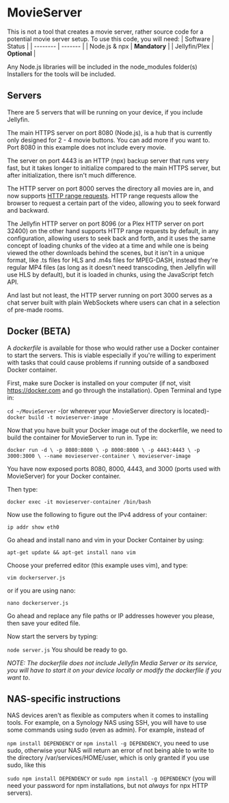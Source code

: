 # MovieServer
This is not a tool that creates a movie server, rather source code for a potential movie server setup. To use this code, you will need:
| Software | Status |
| -------- | ------- |
| Node.js & npx  | **Mandatory**    |
| Jellyfin/Plex    | **Optional** |

Any Node.js libraries will be included in the node_modules folder(s)
Installers for the tools will be included.

## Servers
There are 5 servers that will be running on your device, if you include Jellyfin.

The main HTTPS server on port 8080 (Node.js), is a hub that is currently only designed for 2 - 4 movie buttons. You can add more if you want to. Port 8080 in this example does not include every movie.

The server on port 4443 is an HTTP (npx) backup server that runs very fast, but it takes longer to initialize compared to the main HTTPS server, but after initialization, there isn't much difference.

The HTTP server on port 8000 serves the directory all movies are in, and now supports [HTTP range requests](https://developer.mozilla.org/en-US/docs/Web/HTTP/Range_requests). HTTP range requests allow the browser to request a certain part of the video, allowing you to seek forward and backward. 

The Jellyfin HTTP server on port 8096 (or a Plex HTTP server on port 32400) on the other hand supports HTTP range requests by default, in any configuration, allowing users to seek back and forth, and it uses the same concept of loading chunks of the video at a time and while one is being viewed the other downloads behind the scenes, but it isn't in a unique format, like .ts files for HLS and .m4s files for MPEG-DASH, instead they're regular MP4 files (as long as it doesn't need transcoding, then Jellyfin will use HLS by default), but it is loaded in chunks, using the JavaScript fetch API.

And last but not least, the HTTP server running on port 3000 serves as a chat server built with plain WebSockets where users can chat in a selection of pre-made rooms.

## Docker (BETA)
A *dockerfile* is available for those who would rather use a Docker container to start the servers. This is viable especially if you're willing to experiment with tasks that could cause problems if running outside of a sandboxed Docker container.

First, make sure Docker is installed on your computer (if not, visit https://docker.com and go through the installation). Open Terminal and type in:

`cd ~/MovieServer` -(or wherever your MovieServer directory is located)-
`docker build -t movieserver-image .`

Now that you have built your Docker image out of the dockerfile, we need to build the container for MovieServer to run in. Type in:

`docker run -d \ -p 8080:8080 \ -p 8000:8000 \ -p 4443:4443 \ -p 3000:3000 \ --name movieserver-container \ movieserver-image`

You have now exposed ports 8080, 8000, 4443, and 3000 (ports used with MovieServer) for your Docker container.

Then type:

`docker exec -it movieserver-container /bin/bash`

Now use the following to figure out the IPv4 address of your container:

`ip addr show eth0`

Go ahead and install nano and vim in your Docker Container by using:

`apt-get update && apt-get install nano vim`

Choose your preferred editor (this example uses vim), and type:

`vim dockerserver.js`

or if you are using nano:

`nano dockerserver.js`

Go ahead and replace any file paths or IP addresses however you please, then save your edited file.

Now start the servers by typing:

`node server.js`
You should be ready to go.


*NOTE: The dockerfile does not include Jellyfin Media Server or its service, you will have to start it on your device locally or modify the dockerfile if you want to*.

## NAS-specific instructions
NAS devices aren't as flexible as computers when it comes to installing tools. For example, on a Synology NAS using SSH, you will have to use some commands using sudo (even as admin).
For example, instead of 

`npm install DEPENDENCY` or `npm install -g DEPENDENCY`, you need to use sudo, otherwise your NAS will return an error of not being able to write to the directory /var/services/HOME/user, which is only granted if you use sudo, like this

`sudo npm install DEPENDENCY` or `sudo npm install -g DEPENDENCY` (you will need your password for npm installations, but not *always* for npx HTTP servers).

